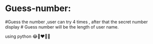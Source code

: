 # Guess-number:
#Guess the number ,user can try 4 times , after that the secret number display # Guess number will be the length of user name.


using python 
😂🙈❤🧡🔯
